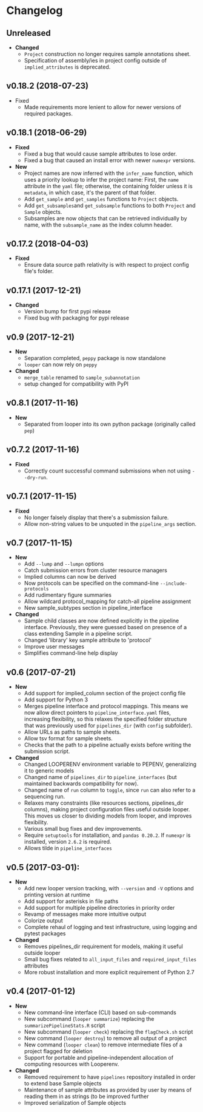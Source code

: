 # Changelog

## Unreleased
- **Changed**
  - ``Project`` construction no longer requires sample annotations sheet.
  - Specification of assembly/ies in project config outside of ``implied_attributes``  is deprecated.

## v0.18.2 (2018-07-23)
- Fixed
  - Made requirements more lenient to allow for newer versions of required packages.

## v0.18.1 (2018-06-29)
- **Fixed**
  - Fixed a bug that would cause sample attributes to lose order.
  - Fixed a bug that caused an install error with newer ``numexpr`` versions.
- **New**
  - Project names are now inferred with the ``infer_name`` function, which uses a priority lookup to infer the project name: First, the ``name`` attribute in the ``yaml`` file; otherwise, the containing folder unless it is ``metadata``, in which case, it's the parent of that folder.
  - Add ``get_sample`` and ``get_samples`` functions to ``Project`` objects.
  - Add ``get_subsamples``and ``get_subsample`` functions to both ``Project`` and ``Sample`` objects.
  - Subsamples are now objects that can be retrieved individually by name, with the ``subsample_name`` as the index column header.

## v0.17.2 (2018-04-03)
- **Fixed**
  - Ensure data source path relativity is with respect to project config file's folder.

## v0.17.1 (2017-12-21)
- **Changed**
  - Version bump for first pypi release
  - Fixed bug with packaging for pypi release

## v0.9 (2017-12-21)
- **New**
  - Separation completed, ``peppy`` package is now standalone
  - ``looper`` can now rely on ``peppy``
- **Changed**
  - ``merge_table`` renamed to ``sample_subannotation``
  - setup changed for compatibility with PyPI

## v0.8.1 (2017-11-16)
- **New**
  - Separated from looper into its own python package (originally called `pep`)

## v0.7.2 (2017-11-16)
- **Fixed**
  - Correctly count successful command submissions when not using `--dry-run`.

## v0.7.1 (2017-11-15)
- **Fixed**
  - No longer falsely display that there's a submission failure.
  - Allow non-string values to be unquoted in the ``pipeline_args`` section.

## v0.7 (2017-11-15)
- **New**
  - Add ``--lump`` and ``--lumpn`` options
  - Catch submission errors from cluster resource managers
  - Implied columns can now be derived  
  - Now protocols can be specified on the command-line `--include-protocols`  
  - Add rudimentary figure summaries    
  - Allow wildcard protocol_mapping for catch-all pipeline assignment  
  - New sample_subtypes section in pipeline_interface
- **Changed**
  - Sample child classes are now defined explicitly in the pipeline interface. Previously, they were guessed based on presence of a class extending Sample in a pipeline script.
  - Changed 'library' key sample attribute to 'protocol'
  - Improve user messages
  - Simplifies command-line help display

## v0.6 (2017-07-21)
- **New**
  - Add support for implied_column section of the project config file
  - Add support for Python 3
  - Merges pipeline interface and protocol mappings. This means we now allow direct pointers to ``pipeline_interface.yaml`` files, increasing flexibility, so this relaxes the specified folder structure that was previously used for ``pipelines_dir`` (with ``config`` subfolder).
  - Allow URLs as paths to sample sheets.
  - Allow tsv format for sample sheets.
  - Checks that the path to a pipeline actually exists before writing the submission script. 
- **Changed**
  - Changed LOOPERENV environment variable to PEPENV, generalizing it to generic models
  - Changed name of ``pipelines_dir`` to ``pipeline_interfaces`` (but maintained backwards compatibility for now).
  - Changed name of ``run`` column to ``toggle``, since ``run`` can also refer to a sequencing run.
  - Relaxes many constraints (like resources sections, pipelines_dir columns), making project configuration files useful outside looper. This moves us closer to dividing models from looper, and improves flexibility.
  - Various small bug fixes and dev improvements.
  - Require `setuptools` for installation, and `pandas 0.20.2`. If `numexpr` is installed, version `2.6.2` is required.
  - Allows tilde in ``pipeline_interfaces``

## v0.5 (2017-03-01):
- **New**
  - Add new looper version tracking, with `--version` and `-V` options and printing version at runtime
  - Add support for asterisks in file paths
  - Add support for multiple pipeline directories in priority order
  - Revamp of messages make more intuitive output
  - Colorize output
  - Complete rehaul of logging and test infrastructure, using logging and pytest packages
- **Changed**
  - Removes pipelines_dir requirement for models, making it useful outside looper
  - Small bug fixes related to `all_input_files` and `required_input_files` attributes
  - More robust installation and more explicit requirement of Python 2.7

## v0.4 (2017-01-12)
- **New**
  - New command-line interface (CLI) based on sub-commands
  - New subcommand (``looper summarize``) replacing the ``summarizePipelineStats.R`` script
  - New subcommand (``looper check``) replacing the ``flagCheck.sh`` script
  - New command (``looper destroy``) to remove all output of a project
  - New command (``looper clean``) to remove intermediate files of a project flagged for deletion
  - Support for portable and pipeline-independent allocation of computing resources with Looperenv.
- **Changed**
  - Removed requirement to have ``pipelines`` repository installed in order to extend base Sample objects
  - Maintenance of sample attributes as provided by user by means of reading them in as strings (to be improved further
  - Improved serialization of Sample objects
